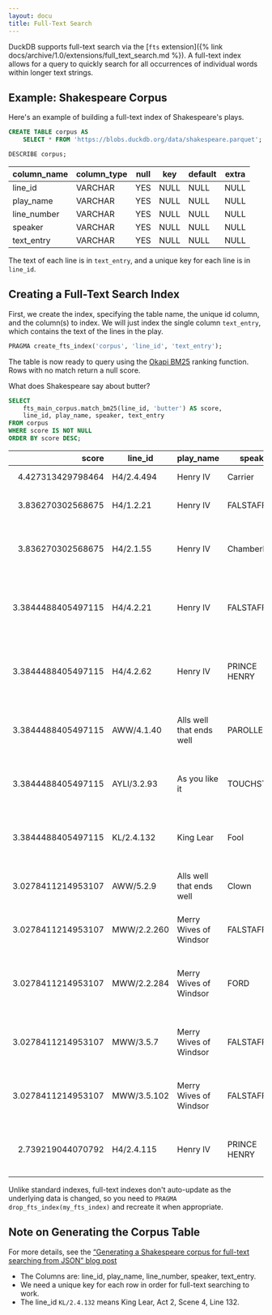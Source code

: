 ```yaml
---
layout: docu
title: Full-Text Search
---
```


DuckDB supports full-text search via the [`fts` extension]({% link docs/archive/1.0/extensions/full_text_search.md %}).
A full-text index allows for a query to quickly search for all occurrences of individual words within longer text strings.

## Example: Shakespeare Corpus

Here's an example of building a full-text index of Shakespeare's plays.

```sql
CREATE TABLE corpus AS
    SELECT * FROM 'https://blobs.duckdb.org/data/shakespeare.parquet';
```

```sql
DESCRIBE corpus;
```

| column_name | column_type | null | key  | default | extra |
|-------------|-------------|------|------|---------|-------|
| line_id     | VARCHAR     | YES  | NULL | NULL    | NULL  |
| play_name   | VARCHAR     | YES  | NULL | NULL    | NULL  |
| line_number | VARCHAR     | YES  | NULL | NULL    | NULL  |
| speaker     | VARCHAR     | YES  | NULL | NULL    | NULL  |
| text_entry  | VARCHAR     | YES  | NULL | NULL    | NULL  |

The text of each line is in `text_entry`, and a unique key for each line is in `line_id`.

## Creating a Full-Text Search Index

First, we create the index, specifying the table name, the unique id column, and the column(s) to index. We will just index the single column `text_entry`, which contains the text of the lines in the play.

```sql
PRAGMA create_fts_index('corpus', 'line_id', 'text_entry');
```

The table is now ready to query using the [Okapi BM25](https://en.wikipedia.org/wiki/Okapi_BM25) ranking function.  Rows with no match return a null score.

What does Shakespeare say about butter?

```sql
SELECT
    fts_main_corpus.match_bm25(line_id, 'butter') AS score,
    line_id, play_name, speaker, text_entry
FROM corpus
WHERE score IS NOT NULL
ORDER BY score DESC;
```

|       score        |   line_id   |        play_name         |   speaker    |                     text_entry                     |
|-------------------:|-------------|--------------------------|--------------|----------------------------------------------------|
| 4.427313429798464  | H4/2.4.494  | Henry IV                 | Carrier      | As fat as butter.                                  |
| 3.836270302568675  | H4/1.2.21   | Henry IV                 | FALSTAFF     | prologue to an egg and butter.                     |
| 3.836270302568675  | H4/2.1.55   | Henry IV                 | Chamberlain  | They are up already, and call for eggs and butter; |
| 3.3844488405497115 | H4/4.2.21   | Henry IV                 | FALSTAFF     | toasts-and-butter, with hearts in their bellies no |
| 3.3844488405497115 | H4/4.2.62   | Henry IV                 | PRINCE HENRY | already made thee butter. But tell me, Jack, whose |
| 3.3844488405497115 | AWW/4.1.40  | Alls well that ends well | PAROLLES     | butter-womans mouth and buy myself another of      |
| 3.3844488405497115 | AYLI/3.2.93 | As you like it           | TOUCHSTONE   | right butter-womens rank to market.                |
| 3.3844488405497115 | KL/2.4.132  | King Lear                | Fool         | kindness to his horse, buttered his hay.           |
| 3.0278411214953107 | AWW/5.2.9   | Alls well that ends well | Clown        | henceforth eat no fish of fortunes buttering.      |
| 3.0278411214953107 | MWW/2.2.260 | Merry Wives of Windsor   | FALSTAFF     | Hang him, mechanical salt-butter rogue! I will     |
| 3.0278411214953107 | MWW/2.2.284 | Merry Wives of Windsor   | FORD         | rather trust a Fleming with my butter, Parson Hugh |
| 3.0278411214953107 | MWW/3.5.7   | Merry Wives of Windsor   | FALSTAFF     | Ill have my brains taen out and buttered, and give |
| 3.0278411214953107 | MWW/3.5.102 | Merry Wives of Windsor   | FALSTAFF     | to heat as butter; a man of continual dissolution  |
| 2.739219044070792  | H4/2.4.115  | Henry IV                 | PRINCE HENRY | Didst thou never see Titan kiss a dish of butter?  |

Unlike standard indexes, full-text indexes don't auto-update as the underlying data is changed, so you need to `PRAGMA drop_fts_index(my_fts_index)` and recreate it when appropriate.

## Note on Generating the Corpus Table

For more details, see the [“Generating a Shakespeare corpus for full-text searching from JSON” blog post](https://duckdb.blogspot.com/2023/04/generating-shakespeare-corpus-for-full.html)
* The Columns are: line_id, play_name, line_number, speaker, text_entry.
* We need a unique key for each row in order for full-text searching to work.
* The line_id `KL/2.4.132` means King Lear, Act 2, Scene 4, Line 132.